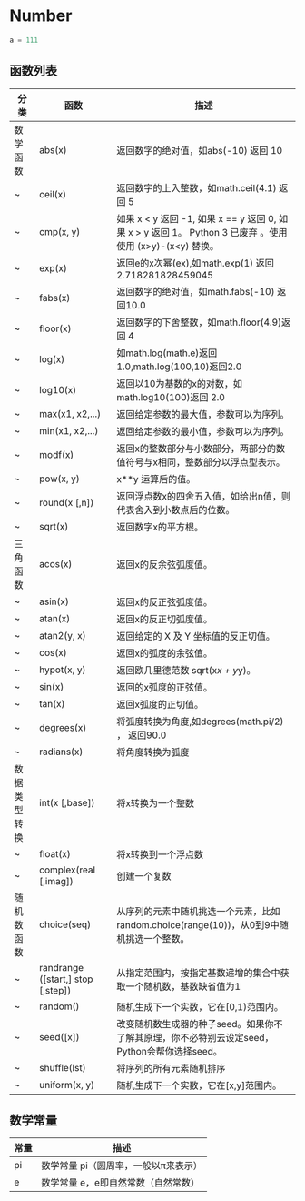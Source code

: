 # Number

```python
a = 111
```

##  函数列表

| 分类         | 函数                              | 描述                                                                                                       |
| ------------ | --------------------------------- | ---------------------------------------------------------------------------------------------------------- |
| 数学函数     | abs(x)                            | 返回数字的绝对值，如abs(-10) 返回 10                                                                       |
| ~            | ceil(x)                           | 返回数字的上入整数，如math.ceil(4.1) 返回 5                                                                |
| ~            | cmp(x, y)                         | 如果 x < y 返回 -1, 如果 x == y 返回 0, 如果 x > y 返回 1。 Python 3 已废弃 。使用 使用 (x>y)-(x<y) 替换。 |
| ~            | exp(x)                            | 返回e的x次幂(ex),如math.exp(1) 返回2.718281828459045                                                       |
| ~            | fabs(x)                           | 返回数字的绝对值，如math.fabs(-10) 返回10.0                                                                |
| ~            | floor(x)                          | 返回数字的下舍整数，如math.floor(4.9)返回 4                                                                |
| ~            | log(x)                            | 如math.log(math.e)返回1.0,math.log(100,10)返回2.0                                                          |
| ~            | log10(x)                          | 返回以10为基数的x的对数，如math.log10(100)返回 2.0                                                         |
| ~            | max(x1, x2,...)                   | 返回给定参数的最大值，参数可以为序列。                                                                     |
| ~            | min(x1, x2,...)                   | 返回给定参数的最小值，参数可以为序列。                                                                     |
| ~            | modf(x)                           | 返回x的整数部分与小数部分，两部分的数值符号与x相同，整数部分以浮点型表示。                                 |
| ~            | pow(x, y)                         | x**y 运算后的值。                                                                                          |
| ~            | round(x [,n])                     | 返回浮点数x的四舍五入值，如给出n值，则代表舍入到小数点后的位数。                                           |
| ~            | sqrt(x)                           | 返回数字x的平方根。                                                                                        |
| 三角函数     | acos(x)                           | 返回x的反余弦弧度值。                                                                                      |
| ~            | asin(x)                           | 返回x的反正弦弧度值。                                                                                      |
| ~            | atan(x)                           | 返回x的反正切弧度值。                                                                                      |
| ~            | atan2(y, x)                       | 返回给定的 X 及 Y 坐标值的反正切值。                                                                       |
| ~            | cos(x)                            | 返回x的弧度的余弦值。                                                                                      |
| ~            | hypot(x, y)                       | 返回欧几里德范数 sqrt(x*x + y*y)。                                                                         |
| ~            | sin(x)                            | 返回的x弧度的正弦值。                                                                                      |
| ~            | tan(x)                            | 返回x弧度的正切值。                                                                                        |
| ~            | degrees(x)                        | 将弧度转换为角度,如degrees(math.pi/2) ， 返回90.0                                                          |
| ~            | radians(x)                        | 将角度转换为弧度                                                                                           |
| 数据类型转换 | int(x [,base])                    | 将x转换为一个整数                                                                                          |
| ~            | float(x)                          | 将x转换到一个浮点数                                                                                        |
| ~            | complex(real [,imag])             | 创建一个复数                                                                                               |
| 随机数函数   | choice(seq)                       | 从序列的元素中随机挑选一个元素，比如random.choice(range(10))，从0到9中随机挑选一个整数。                   |
| ~            | randrange ([start,] stop [,step]) | 从指定范围内，按指定基数递增的集合中获取一个随机数，基数缺省值为1                                          |
| ~            | random()                          | 随机生成下一个实数，它在[0,1)范围内。                                                                      |
| ~            | seed([x])                         | 改变随机数生成器的种子seed。如果你不了解其原理，你不必特别去设定seed，Python会帮你选择seed。               |
| ~            | shuffle(lst)                      | 将序列的所有元素随机排序                                                                                   |
| ~            | uniform(x, y)                     | 随机生成下一个实数，它在[x,y]范围内。                                                                      |

## 数学常量

| 常量 | 描述                                 |
| ---- | ------------------------------------ |
| pi   | 数学常量 pi（圆周率，一般以π来表示） |
| e    | 数学常量 e，e即自然常数（自然常数）  |